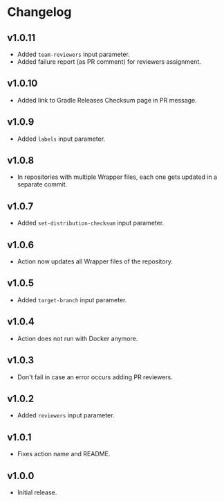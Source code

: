 # Changelog

## v1.0.11

- Added `team-reviewers` input parameter.
- Added failure report (as PR comment) for reviewers assignment.

## v1.0.10

- Added link to Gradle Releases Checksum page in PR message.

## v1.0.9

- Added `labels` input parameter.

## v1.0.8

- In repositories with multiple Wrapper files, each one gets updated in a separate commit.

## v1.0.7

- Added `set-distribution-checksum` input parameter.

## v1.0.6

- Action now updates all Wrapper files of the repository.

## v1.0.5

- Added `target-branch` input parameter.

## v1.0.4

- Action does not run with Docker anymore.

## v1.0.3

- Don't fail in case an error occurs adding PR reviewers.

## v1.0.2

- Added `reviewers` input parameter.

## v1.0.1

- Fixes action name and README.

## v1.0.0

- Initial release.
